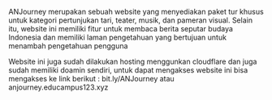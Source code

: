 ANJourney merupakan sebuah website yang menyediakan paket tur khusus untuk kategori pertunjukan tari, teater, musik, dan pameran visual. Selain itu, website ini memiliki fitur untuk membaca berita seputar budaya Indonesia dan memiliki laman pengetahuan yang bertujuan untuk menambah pengetahuan pengguna

Website ini juga sudah dilakukan hosting menggunkan cloudflare dan juga sudah memiliki doamin sendiri, untuk dapat mengakses website ini bisa mengakses ke link berikut : bit.ly/ANJourney atau anjourney.educampus123.xyz
